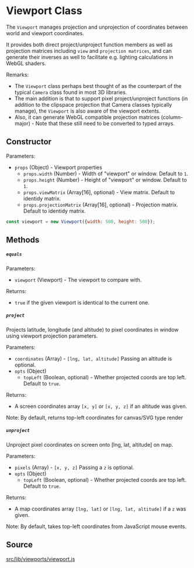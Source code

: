 
# Viewport Class

The `Viewport` manages projection and unprojection of coordinates between world and viewport
coordinates.

It provides both direct project/unproject function members as well as
projection matrices including `view` and `projection matrices`, and
can generate their inverses as well to facilitate e.g. lighting calculations
in WebGL shaders.

Remarks:
* The `Viewport` class perhaps best thought of as the counterpart of the
  typical `Camera` class found in most 3D libraries.
* The main addition is that to support pixel project/unproject functions
  (in addition to the clipspace projection that Camera classes typically manage),
  the `Viewport` is also aware of the viewport extents.
* Also, it can generate WebGL compatible projection matrices (column-major) - Note
  that these still need to be converted to typed arrays.


## Constructor

Parameters:

- `props` (Object) - Viewport properties
  * `props.width` (Number) - Width of "viewport" or window. Default to `1`.
  * `props.height` (Number) - Height of "viewport" or window. Default to `1`.
  * `props.viewMatrix` (Array[16], optional) - View matrix. Default to identidy matrix.
  * `props.projectionMatrix` (Array[16], optional) - Projection matrix. Default to identidy matrix.

```js
const viewport = new Viewport({width: 500, height: 500});
```

## Methods

##### `equals`

Parameters:

- `viewport` (Viewport) - The viewport to compare with.

Returns:

- `true` if the given viewport is identical to the current one.

##### `project`

Projects latitude, longitude (and altitude) to pixel coordinates in window using
viewport projection parameters.

Parameters:

  - `coordinates` (Array) - `[lng, lat, altitude]` Passing an altitude is optional.
  - `opts` (Object)
    - `topLeft` (Boolean, optional) - Whether projected coords are top left. Default to `true`.

Returns:

  - A screen coordinates array `[x, y]` or `[x, y, z]` if an altitude was given.

Note: By default, returns top-left coordinates for canvas/SVG type render

##### `unproject`

Unproject pixel coordinates on screen onto [lng, lat, altitude] on map.

Parameters:

  - `pixels` (Array) - `[x, y, z]` Passing a `z` is optional.
  - `opts` (Object)
    - `topLeft` (Boolean, optional) - Whether projected coords are top left. Default to `true`.

Returns:

  - A map coordinates array `[lng, lat]` or `[lng, lat, altitude]` if a `z` was given.

Note: By default, takes top-left coordinates from JavaScript mouse events.

## Source
[src/lib/viewports/viewport.js](https://github.com/uber/deck.gl/blob/4.1-release/src/lib/viewports/viewport.js)
